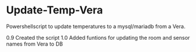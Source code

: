 # Update-Temp-Vera
Powershellscript to update temperatures to a mysql/mariadb from a Vera.

0.9 Created the script
1.0 Added funtions for updating the room and sensor names from Vera to DB
